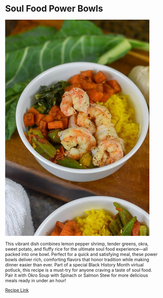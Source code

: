 # Soul Food Power Bowls

![picture](/markdown/modules/nutrition/recipes/images/PowerBowl.jpg)

This vibrant dish combines lemon pepper shrimp, tender greens, okra, sweet potato, and fluffy rice for the ultimate soul food experience—all packed into one bowl. Perfect for a quick and satisfying meal, these power bowls deliver rich, comforting flavors that honor tradition while making dinner easier than ever. Part of a special Black History Month virtual potluck, this recipe is a must-try for anyone craving a taste of soul food. Pair it with Okro Soup with Spinach or Salmon Stew for more delicious meals ready in under an hour!

[Recipe Link](https://www.dashofjazz.com/soul-food-power-bowls/)
